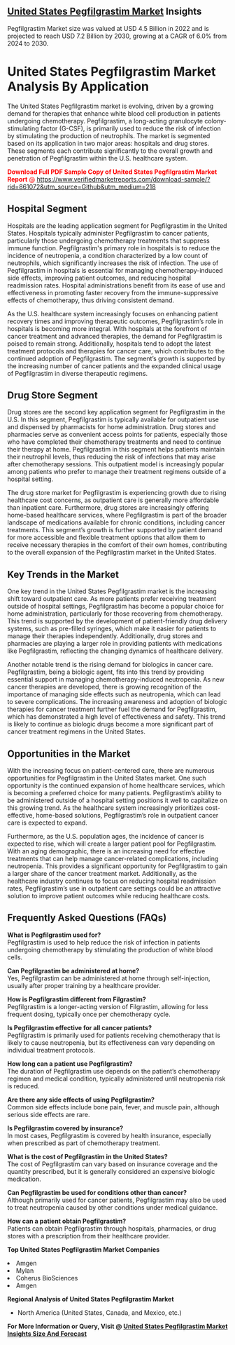 <h2><a href="https://www.verifiedmarketreports.com/download-sample/?rid=861072&amp;utm_source=Github&amp;utm_medium=218" target="_blank">United States Pegfilgrastim Market</a> Insights</h2><p>Pegfilgrastim Market size was valued at USD 4.5 Billion in 2022 and is projected to reach USD 7.2 Billion by 2030, growing at a CAGR of 6.0% from 2024 to 2030.</p><p><h1>United States Pegfilgrastim Market Analysis By Application</h1> <p>The United States Pegfilgrastim market is evolving, driven by a growing demand for therapies that enhance white blood cell production in patients undergoing chemotherapy. Pegfilgrastim, a long-acting granulocyte colony-stimulating factor (G-CSF), is primarily used to reduce the risk of infection by stimulating the production of neutrophils. The market is segmented based on its application in two major areas: hospitals and drug stores. These segments each contribute significantly to the overall growth and penetration of Pegfilgrastim within the U.S. healthcare system.</p> <p><p><span class=""><span style="color: #ff0000;"><strong>Download Full PDF Sample Copy of United States Pegfilgrastim Market Report</strong> @ </span><a href="https://www.verifiedmarketreports.com/download-sample/?rid=861072&amp;utm_source=Github&amp;utm_medium=218" target="_blank">https://www.verifiedmarketreports.com/download-sample/?rid=861072&amp;utm_source=Github&amp;utm_medium=218</a></span></p></p> <h2>Hospital Segment</h2> <p>Hospitals are the leading application segment for Pegfilgrastim in the United States. Hospitals typically administer Pegfilgrastim to cancer patients, particularly those undergoing chemotherapy treatments that suppress immune function. Pegfilgrastim's primary role in hospitals is to reduce the incidence of neutropenia, a condition characterized by a low count of neutrophils, which significantly increases the risk of infection. The use of Pegfilgrastim in hospitals is essential for managing chemotherapy-induced side effects, improving patient outcomes, and reducing hospital readmission rates. Hospital administrations benefit from its ease of use and effectiveness in promoting faster recovery from the immune-suppressive effects of chemotherapy, thus driving consistent demand.</p> <p>As the U.S. healthcare system increasingly focuses on enhancing patient recovery times and improving therapeutic outcomes, Pegfilgrastim’s role in hospitals is becoming more integral. With hospitals at the forefront of cancer treatment and advanced therapies, the demand for Pegfilgrastim is poised to remain strong. Additionally, hospitals tend to adopt the latest treatment protocols and therapies for cancer care, which contributes to the continued adoption of Pegfilgrastim. The segment’s growth is supported by the increasing number of cancer patients and the expanded clinical usage of Pegfilgrastim in diverse therapeutic regimens.</p> <h2>Drug Store Segment</h2> <p>Drug stores are the second key application segment for Pegfilgrastim in the U.S. In this segment, Pegfilgrastim is typically available for outpatient use and dispensed by pharmacists for home administration. Drug stores and pharmacies serve as convenient access points for patients, especially those who have completed their chemotherapy treatments and need to continue their therapy at home. Pegfilgrastim in this segment helps patients maintain their neutrophil levels, thus reducing the risk of infections that may arise after chemotherapy sessions. This outpatient model is increasingly popular among patients who prefer to manage their treatment regimens outside of a hospital setting.</p> <p>The drug store market for Pegfilgrastim is experiencing growth due to rising healthcare cost concerns, as outpatient care is generally more affordable than inpatient care. Furthermore, drug stores are increasingly offering home-based healthcare services, where Pegfilgrastim is part of the broader landscape of medications available for chronic conditions, including cancer treatments. This segment’s growth is further supported by patient demand for more accessible and flexible treatment options that allow them to receive necessary therapies in the comfort of their own homes, contributing to the overall expansion of the Pegfilgrastim market in the United States.</p> <h2>Key Trends in the Market</h2> <p>One key trend in the United States Pegfilgrastim market is the increasing shift toward outpatient care. As more patients prefer receiving treatment outside of hospital settings, Pegfilgrastim has become a popular choice for home administration, particularly for those recovering from chemotherapy. This trend is supported by the development of patient-friendly drug delivery systems, such as pre-filled syringes, which make it easier for patients to manage their therapies independently. Additionally, drug stores and pharmacies are playing a larger role in providing patients with medications like Pegfilgrastim, reflecting the changing dynamics of healthcare delivery.</p> <p>Another notable trend is the rising demand for biologics in cancer care. Pegfilgrastim, being a biologic agent, fits into this trend by providing essential support in managing chemotherapy-induced neutropenia. As new cancer therapies are developed, there is growing recognition of the importance of managing side effects such as neutropenia, which can lead to severe complications. The increasing awareness and adoption of biologic therapies for cancer treatment further fuel the demand for Pegfilgrastim, which has demonstrated a high level of effectiveness and safety. This trend is likely to continue as biologic drugs become a more significant part of cancer treatment regimens in the United States.</p> <h2>Opportunities in the Market</h2> <p>With the increasing focus on patient-centered care, there are numerous opportunities for Pegfilgrastim in the United States market. One such opportunity is the continued expansion of home healthcare services, which is becoming a preferred choice for many patients. Pegfilgrastim’s ability to be administered outside of a hospital setting positions it well to capitalize on this growing trend. As the healthcare system increasingly prioritizes cost-effective, home-based solutions, Pegfilgrastim’s role in outpatient cancer care is expected to expand.</p> <p>Furthermore, as the U.S. population ages, the incidence of cancer is expected to rise, which will create a larger patient pool for Pegfilgrastim. With an aging demographic, there is an increasing need for effective treatments that can help manage cancer-related complications, including neutropenia. This provides a significant opportunity for Pegfilgrastim to gain a larger share of the cancer treatment market. Additionally, as the healthcare industry continues to focus on reducing hospital readmission rates, Pegfilgrastim’s use in outpatient care settings could be an attractive solution to improve patient outcomes while reducing healthcare costs.</p> <h2>Frequently Asked Questions (FAQs)</h2> <p><strong>What is Pegfilgrastim used for?</strong><br>Pegfilgrastim is used to help reduce the risk of infection in patients undergoing chemotherapy by stimulating the production of white blood cells.</p> <p><strong>Can Pegfilgrastim be administered at home?</strong><br>Yes, Pegfilgrastim can be administered at home through self-injection, usually after proper training by a healthcare provider.</p> <p><strong>How is Pegfilgrastim different from Filgrastim?</strong><br>Pegfilgrastim is a longer-acting version of Filgrastim, allowing for less frequent dosing, typically once per chemotherapy cycle.</p> <p><strong>Is Pegfilgrastim effective for all cancer patients?</strong><br>Pegfilgrastim is primarily used for patients receiving chemotherapy that is likely to cause neutropenia, but its effectiveness can vary depending on individual treatment protocols.</p> <p><strong>How long can a patient use Pegfilgrastim?</strong><br>The duration of Pegfilgrastim use depends on the patient’s chemotherapy regimen and medical condition, typically administered until neutropenia risk is reduced.</p> <p><strong>Are there any side effects of using Pegfilgrastim?</strong><br>Common side effects include bone pain, fever, and muscle pain, although serious side effects are rare.</p> <p><strong>Is Pegfilgrastim covered by insurance?</strong><br>In most cases, Pegfilgrastim is covered by health insurance, especially when prescribed as part of chemotherapy treatment.</p> <p><strong>What is the cost of Pegfilgrastim in the United States?</strong><br>The cost of Pegfilgrastim can vary based on insurance coverage and the quantity prescribed, but it is generally considered an expensive biologic medication.</p> <p><strong>Can Pegfilgrastim be used for conditions other than cancer?</strong><br>Although primarily used for cancer patients, Pegfilgrastim may also be used to treat neutropenia caused by other conditions under medical guidance.</p> <p><strong>How can a patient obtain Pegfilgrastim?</strong><br>Patients can obtain Pegfilgrastim through hospitals, pharmacies, or drug stores with a prescription from their healthcare provider.</p> </p><p><strong>Top United States Pegfilgrastim Market Companies</strong></p><div data-test-id=""><p><li>Amgen</li><li> Mylan</li><li> Coherus BioSciences</li><li> Amgen</li></p><div><strong>Regional Analysis of&nbsp;United States Pegfilgrastim Market</strong></div><ul><li dir="ltr"><p dir="ltr">North America&nbsp;(United States, Canada, and Mexico, etc.)</p></li></ul><p><strong>For More Information or Query, Visit @&nbsp;</strong><strong><a href="https://www.verifiedmarketreports.com/product/pegfilgrastim-market/?utm_source=Github&amp;utm_medium=218" target="_blank">United States Pegfilgrastim Market Insights Size And Forecast</a></strong></p></div>
